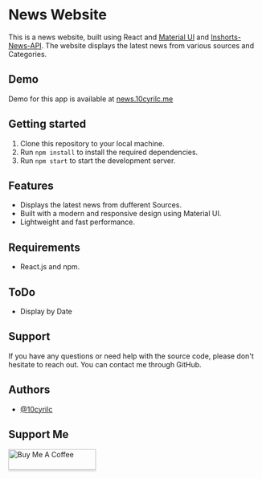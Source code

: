 # News Website

This is a news website, built using React and [Material UI](https://mui.com/) and [Inshorts-News-API](https://github.com/cyberboysumanjay/Inshorts-News-API). The website displays the latest news from various sources and Categories.

## Demo

Demo for this app is available at [news.10cyrilc.me](https://news.10cyrilc.me)

## Getting started

1.  Clone this repository to your local machine.
2.  Run `npm install` to install the required dependencies.
3.  Run `npm start` to start the development server.

## Features

- Displays the latest news from dufferent Sources.
- Built with a modern and responsive design using Material UI.
- Lightweight and fast performance.

## Requirements

- React.js and npm.

## ToDo

- Display by Date

## Support

If you have any questions or need help with the source code, please don't hesitate to reach out. You can contact me through GitHub.

## Authors

- [@10cyrilc](https://www.github.com/10cyrilc)

## Support Me

<a href="https://www.buymeacoffee.com/10cyrilc" target="_blank"><img src="https://www.buymeacoffee.com/assets/img/custom_images/orange_img.png" alt="Buy Me A Coffee" style="height: 41px !important;width: 174px !important;box-shadow: 0px 3px 2px 0px rgba(190, 190, 190, 0.5) !important;-webkit-box-shadow: 0px 3px 2px 0px rgba(190, 190, 190, 0.5) !important;" ></a>
